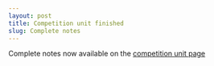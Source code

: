 ```yaml
---
layout: post
title: Competition unit finished
slug: Complete notes
---
```


Complete notes now available on the [competition unit page](/competition.html)
